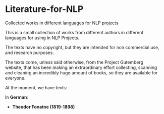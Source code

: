# Literature-for-NLP
Collected works in different languages for NLP projects

This is a small collection of works from different authors in different languages for using in NLP Projects.

The texts have no copyright, but they are intended for non commercial use, and research purposes.

The texts come, unless said otherwise, from the Project Gutemberg website, that has been making an extraordinary
effort collecting, scanning and cleaning an incredibly huge amount of books, so they are available for everyone.

At the moment, we have texts:

In **German**: 
- **Theodor Fonatne (1819-1898)**

